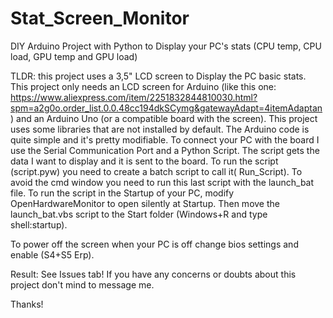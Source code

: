 # Stat_Screen_Monitor
DIY Arduino Project with Python to Display your PC's stats (CPU temp, CPU load, GPU temp and GPU load)

TLDR: this project uses a 3,5" LCD screen to Display the PC basic stats. This project only needs an LCD screen for Arduino (like this one: https://www.aliexpress.com/item/2251832844810030.html?spm=a2g0o.order_list.0.0.48cc194dkSCymg&gatewayAdapt=4itemAdaptan) and an Arduino Uno (or a compatible board with the screen).
This project uses some libraries that are not installed by default. The Arduino code is quite simple and it's pretty modifiable.
To connect your PC with the board I use the Serial Communication Port and a Python Script. The script gets the data I want to display and it is sent to the board.
To run the script (script.pyw) you need to create a batch script to call it( Run_Script). To avoid the cmd window you need to run this last script with the launch_bat file.
To run the script in the Startup of your PC, modify OpenHardwareMonitor to open silently at Startup.
Then move the launch_bat.vbs script to the Start folder (Windows+R and type shell:startup).

To power off the screen when your PC is off change bios settings and enable (S4+S5 Erp).

Result: See Issues tab!
If you have any concerns or doubts about this project don't mind to message me.

Thanks!

